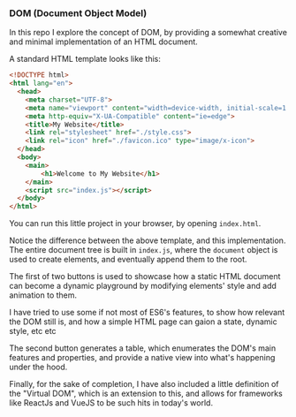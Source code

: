 ### DOM (Document Object Model) 

In this repo I explore the concept of DOM, by providing a somewhat creative and minimal implementation of an HTML document.

A standard HTML template looks like this:

```html
<!DOCTYPE html>
<html lang="en">
  <head>
    <meta charset="UTF-8">
    <meta name="viewport" content="width=device-width, initial-scale=1.0">
    <meta http-equiv="X-UA-Compatible" content="ie=edge">
    <title>My Website</title>
    <link rel="stylesheet" href="./style.css">
    <link rel="icon" href="./favicon.ico" type="image/x-icon">
  </head>
  <body>
    <main>
        <h1>Welcome to My Website</h1>  
    </main>
    <script src="index.js"></script>
  </body>
</html>
```

You can run this little project in your browser, by opening `index.html`.

Notice the difference between the above template, and this implementation. 
The entire document tree is built in `index.js`, where the `document` object is used to create elements, and eventually append them to the root. 

The first of two buttons is used to showcase how a static HTML document can become a dynamic playground by modifying elements' style and add animation to them. 

I have tried to use some if not most of ES6's features, to show how relevant the DOM still is, and how a simple HTML page can gaion a state, dynamic style, etc etc

The second button generates a table, which enumerates the DOM's main features and properties, and provide a native view into what's happening under the hood. 

Finally, for the sake of completion, I have also included a little definition of the "Virtual DOM", which is an extension to this, and allows for frameworks like ReactJs and VueJS to be such hits in today's world. 